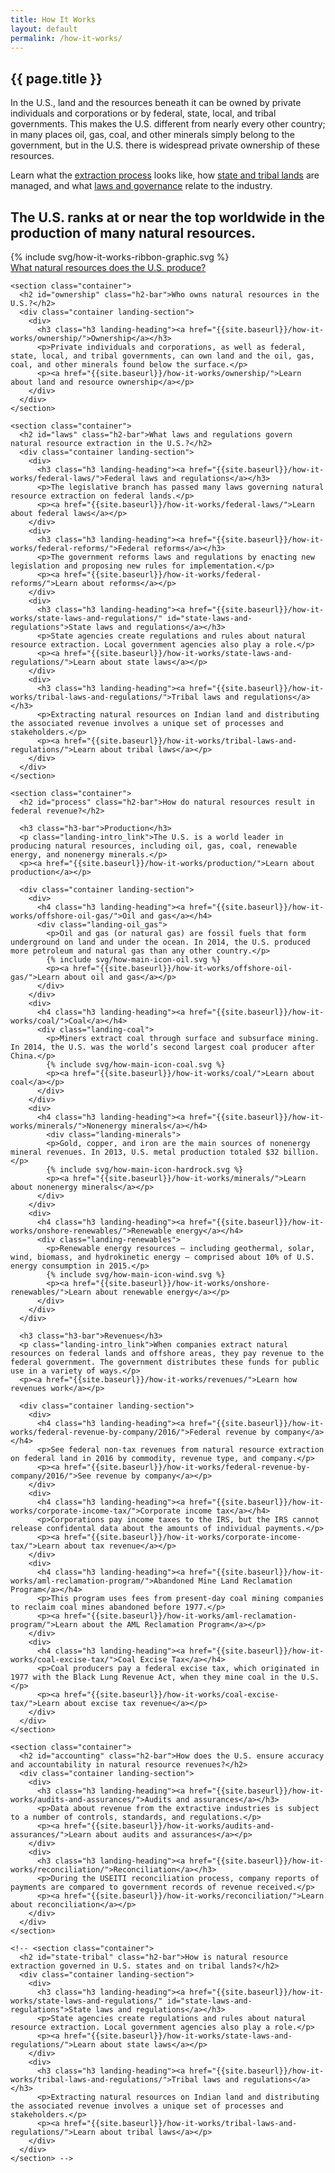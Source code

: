 ```yaml
---
title: How It Works
layout: default
permalink: /how-it-works/
---
```


<section class="slab-delta">
  <div class="container-page-wrapper landing-section_top ribbon ribbon-column">
    <div class="container-left-8 ribbon-hero ribbon-hero-column">
      <h1>{{ page.title }}</h1>
      <p class="ribbon-hero-description">In the U.S., land and the resources beneath it can be owned by private individuals and corporations or by federal, state, local, and tribal governments. This makes the U.S. different from nearly every other country; in many places oil, gas, coal, and other minerals simply belong to the government, but in the U.S. there is widespread private ownership of these resources.</p>
      <p class="ribbon-hero-description">Learn what the <a href="#process">extraction process</a> looks like, how <a href="#state-tribal">state and tribal lands</a> are managed, and what <a href="#laws">laws and governance</a> relate to the industry.</p>
    </div>
    <div class="container-right-4 ribbon-card-column ribbon-card-has-image ribbon-card">
      <div class="ribbon-card-top ribbon-card-top-text">
        <h2 class="ribbon-card-top-text-header ribbon-card-top-text-header-padded">The U.S. ranks at or near the top worldwide in the production of many natural resources.</h2>
        {% include svg/how-it-works-ribbon-graphic.svg %}
      </div>
      <div class="ribbon-card-bottom">
        <a href="{{site.baseurl}}/how-it-works/production/" class="link-alpha">What natural resources does the U.S. produce?</a>
      </div>
    </div>
  </div>
</section>

<section class="container-page-wrapper landing-wrapper">

  <article class="container-left-9">

    <section class="container">
      <h2 id="ownership" class="h2-bar">Who owns natural resources in the U.S.?</h2>
      <div class="container landing-section">
        <div>
          <h3 class="h3 landing-heading"><a href="{{site.baseurl}}/how-it-works/ownership/">Ownership</a></h3>
          <p>Private individuals and corporations, as well as federal, state, local, and tribal governments, can own land and the oil, gas, coal, and other minerals found below the surface.</p>
          <p><a href="{{site.baseurl}}/how-it-works/ownership/">Learn about land and resource ownership</a></p>
        </div>
      </div>
    </section>

    <section class="container">
      <h2 id="laws" class="h2-bar">What laws and regulations govern natural resource extraction in the U.S.?</h2>
      <div class="container landing-section">
        <div>
          <h3 class="h3 landing-heading"><a href="{{site.baseurl}}/how-it-works/federal-laws/">Federal laws and regulations</a></h3>
          <p>The legislative branch has passed many laws governing natural resource extraction on federal lands.</p>
          <p><a href="{{site.baseurl}}/how-it-works/federal-laws/">Learn about federal laws</a></p>
        </div>
        <div>
          <h3 class="h3 landing-heading"><a href="{{site.baseurl}}/how-it-works/federal-reforms/">Federal reforms</a></h3>
          <p>The government reforms laws and regulations by enacting new legislation and proposing new rules for implementation.</p>
          <p><a href="{{site.baseurl}}/how-it-works/federal-reforms/">Learn about reforms</a></p>
        </div>
        <div>
          <h3 class="h3 landing-heading"><a href="{{site.baseurl}}/how-it-works/state-laws-and-regulations/" id="state-laws-and-regulations">State laws and regulations</a></h3>
          <p>State agencies create regulations and rules about natural resource extraction. Local government agencies also play a role.</p>
          <p><a href="{{site.baseurl}}/how-it-works/state-laws-and-regulations/">Learn about state laws</a></p>
        </div>
        <div>
          <h3 class="h3 landing-heading"><a href="{{site.baseurl}}/how-it-works/tribal-laws-and-regulations/">Tribal laws and regulations</a></h3>
          <p>Extracting natural resources on Indian land and distributing the associated revenue involves a unique set of processes and stakeholders.</p>
          <p><a href="{{site.baseurl}}/how-it-works/tribal-laws-and-regulations/">Learn about tribal laws</a></p>
        </div>
      </div>
    </section>

    <section class="container">
      <h2 id="process" class="h2-bar">How do natural resources result in federal revenue?</h2>

      <h3 class="h3-bar">Production</h3>
      <p class="landing-intro_link">The U.S. is a world leader in producing natural resources, including oil, gas, coal, renewable energy, and nonenergy minerals.</p>
      <p><a href="{{site.baseurl}}/how-it-works/production/">Learn about production</a></p>

      <div class="container landing-section">
        <div>
          <h4 class="h3 landing-heading"><a href="{{site.baseurl}}/how-it-works/offshore-oil-gas/">Oil and gas</a></h4>
          <div class="landing-oil_gas">
            <p>Oil and gas (or natural gas) are fossil fuels that form underground on land and under the ocean. In 2014, the U.S. produced more petroleum and natural gas than any other country.</p>
            {% include svg/how-main-icon-oil.svg %}
            <p><a href="{{site.baseurl}}/how-it-works/offshore-oil-gas/">Learn about oil and gas</a></p>
          </div>
        </div>
        <div>
          <h4 class="h3 landing-heading"><a href="{{site.baseurl}}/how-it-works/coal/">Coal</a></h4>
          <div class="landing-coal">
            <p>Miners extract coal through surface and subsurface mining. In 2014, the U.S. was the world’s second largest coal producer after China.</p>
            {% include svg/how-main-icon-coal.svg %}
            <p><a href="{{site.baseurl}}/how-it-works/coal/">Learn about coal</a></p>
          </div>
        </div>
        <div>
          <h4 class="h3 landing-heading"><a href="{{site.baseurl}}/how-it-works/minerals/">Nonenergy minerals</a></h4>
            <div class="landing-minerals">
            <p>Gold, copper, and iron are the main sources of nonenergy mineral revenues. In 2013, U.S. metal production totaled $32 billion.</p>
            {% include svg/how-main-icon-hardrock.svg %}
            <p><a href="{{site.baseurl}}/how-it-works/minerals/">Learn about nonenergy minerals</a></p>
          </div>
        </div>
        <div>
          <h4 class="h3 landing-heading"><a href="{{site.baseurl}}/how-it-works/onshore-renewables/">Renewable energy</a></h4>
          <div class="landing-renewables">
            <p>Renewable energy resources — including geothermal, solar, wind, biomass, and hydrokinetic energy — comprised about 10% of U.S. energy consumption in 2015.</p>
            {% include svg/how-main-icon-wind.svg %}
            <p><a href="{{site.baseurl}}/how-it-works/onshore-renewables/">Learn about renewable energy</a></p>
          </div>
        </div>
      </div>

      <h3 class="h3-bar">Revenues</h3>
      <p class="landing-intro_link">When companies extract natural resources on federal lands and offshore areas, they pay revenue to the federal government. The government distributes these funds for public use in a variety of ways.</p>
      <p><a href="{{site.baseurl}}/how-it-works/revenues/">Learn how revenues work</a></p>

      <div class="container landing-section">
        <div>
          <h4 class="h3 landing-heading"><a href="{{site.baseurl}}/how-it-works/federal-revenue-by-company/2016/">Federal revenue by company</a></h4>
          <p>See federal non-tax revenues from natural resource extraction on federal land in 2016 by commodity, revenue type, and company.</p>
          <p><a href="{{site.baseurl}}/how-it-works/federal-revenue-by-company/2016/">See revenue by company</a></p>
        </div>
        <div>
          <h4 class="h3 landing-heading"><a href="{{site.baseurl}}/how-it-works/corporate-income-tax/">Corporate income tax</a></h4>
          <p>Corporations pay income taxes to the IRS, but the IRS cannot release confidental data about the amounts of individual payments.</p>
          <p><a href="{{site.baseurl}}/how-it-works/corporate-income-tax/">Learn about tax revenue</a></p>
        </div>
        <div>
          <h4 class="h3 landing-heading"><a href="{{site.baseurl}}/how-it-works/aml-reclamation-program/">Abandoned Mine Land Reclamation Program</a></h4>
          <p>This program uses fees from present-day coal mining companies to reclaim coal mines abandoned before 1977.</p>
          <p><a href="{{site.baseurl}}/how-it-works/aml-reclamation-program/">Learn about the AML Reclamation Program</a></p>
        </div>
        <div>
          <h4 class="h3 landing-heading"><a href="{{site.baseurl}}/how-it-works/coal-excise-tax/">Coal Excise Tax</a></h4>
          <p>Coal producers pay a federal excise tax, which originated in 1977 with the Black Lung Revenue Act, when they mine coal in the U.S.</p>
          <p><a href="{{site.baseurl}}/how-it-works/coal-excise-tax/">Learn about excise tax revenue</a></p>
        </div>
      </div>
    </section>

    <section class="container">
      <h2 id="accounting" class="h2-bar">How does the U.S. ensure accuracy and accountability in natural resource revenues?</h2>
      <div class="container landing-section">
        <div>
          <h3 class="h3 landing-heading"><a href="{{site.baseurl}}/how-it-works/audits-and-assurances/">Audits and assurances</a></h3>
          <p>Data about revenue from the extractive industries is subject to a number of controls, standards, and regulations.</p>
          <p><a href="{{site.baseurl}}/how-it-works/audits-and-assurances/">Learn about audits and assurances</a></p>
        </div>
        <div>
          <h3 class="h3 landing-heading"><a href="{{site.baseurl}}/how-it-works/reconciliation/">Reconciliation</a></h3>
          <p>During the USEITI reconciliation process, company reports of payments are compared to government records of revenue received.</p>
          <p><a href="{{site.baseurl}}/how-it-works/reconciliation/">Learn about reconciliation</a></p>
        </div>
      </div>
    </section>

    <!-- <section class="container">
      <h2 id="state-tribal" class="h2-bar">How is natural resource extraction governed in U.S. states and on tribal lands?</h2>
      <div class="container landing-section">
        <div>
          <h3 class="h3 landing-heading"><a href="{{site.baseurl}}/how-it-works/state-laws-and-regulations/" id="state-laws-and-regulations">State laws and regulations</a></h3>
          <p>State agencies create regulations and rules about natural resource extraction. Local government agencies also play a role.</p>
          <p><a href="{{site.baseurl}}/how-it-works/state-laws-and-regulations/">Learn about state laws</a></p>
        </div>
        <div>
          <h3 class="h3 landing-heading"><a href="{{site.baseurl}}/how-it-works/tribal-laws-and-regulations/">Tribal laws and regulations</a></h3>
          <p>Extracting natural resources on Indian land and distributing the associated revenue involves a unique set of processes and stakeholders.</p>
          <p><a href="{{site.baseurl}}/how-it-works/tribal-laws-and-regulations/">Learn about tribal laws</a></p>
        </div>
      </div>
    </section> -->
  </article>
</section>
